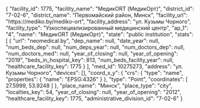 {
    "facility_id": 1775,
    "facility_name": "МедикORT (МедикОрт)",
    "district_id": "7-02-6",
    "district_name": "Первомайский район, Минск",
    "facility_url": "https:\/\/mediko.by\/mediko-ort",
    "facility_address": "ул. Кузьмы Чорного",
    "facility_type": "Узкоспециализированный медицинский центр",
    "ap_1": "4",
    "name": "МедикORT (МедикОрт)",
    "state": "public institution",
    "stats": [
        {
            "url": "neomedical.by",
            "dep_name": null,
            "date_year": null,
            "num_beds_dep": null,
            "num_deps_year": null,
            "num_doctors_dep": null,
            "num_doctors_med": null,
            "year_of_closing": null,
            "year_of_opening": "2019",
            "beds_in_hospital_key": 813,
            "num_beds_facility_year": null,
            "healthcare_facility_key": 1775
        }
    ],
    "med_id": 10275273,
    "address": "ул. Кузьмы Чорного",
    "devices": [],
    "coord_x_y": {
        "crs": {
            "type": "name",
            "properties": {
                "name": "EPSG:4326"
            }
        },
        "type": "Point",
        "coordinates": [
            27.5999,
            53.9248
        ]
    },
    "place_name": "Минск",
    "place_type": "city",
    "localties_key": 54,
    "year_of_closing": null,
    "year_of_opening": "2012",
    "healthcare_facility_key": 1775,
    "administrative_division_id": "7-02-6"
}